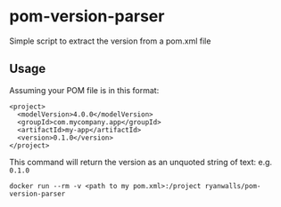 # pom-version-parser
Simple script to extract the version from a pom.xml file

## Usage
Assuming your POM file is in this format:
```
<project>
  <modelVersion>4.0.0</modelVersion>
  <groupId>com.mycompany.app</groupId>
  <artifactId>my-app</artifactId>
  <version>0.1.0</version>
</project>
```

This command will return the version as an unquoted string of text: e.g. `0.1.0`
```
docker run --rm -v <path to my pom.xml>:/project ryanwalls/pom-version-parser
```
